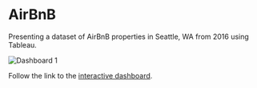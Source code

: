 # AirBnB
Presenting a dataset of AirBnB properties in Seattle, WA from 2016 using Tableau.

![Dashboard 1](https://github.com/NealAWalsh/AirBnB/assets/156786374/2505c13d-8a41-41fd-b375-84abfa4dfe84)

Follow the link to the [interactive dashboard]([url](https://nealawalsh.github.io/AirBnB/)).
